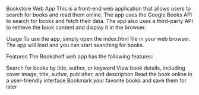 Bookstore Web App
This is a front-end web application that allows users to search for books and read them online. The app uses the Google Books API to search for books and fetch their data. The app also uses a third-party API to retrieve the book content and display it in the browser.

Usage
To use the app, simply open the index.html file in your web browser. The app will load and you can start searching for books.

Features
The Bookshelf web app has the following features:

Search for books by title, author, or keyword
View book details, including cover image, title, author, publisher, and description
Read the book online in a user-friendly interface
Bookmark your favorite books and save them for later

